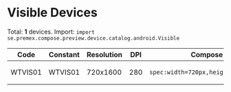 # Visible Devices

Total: **1** devices. Import: `import se.premex.compose.preview.device.catalog.android.Visible`

| Code | Constant | Resolution | DPI | Compose Spec | Preview Usage |
|------|----------|------------|-----|-------------|---------------|
| WTVIS01 | WTVIS01 | 720x1600 | 280 | `spec:width=720px,height=1600px,dpi=280` | `@Preview(device = Visible.WTVIS01)` |

<!-- Generated automatically. Do not edit manually. -->
